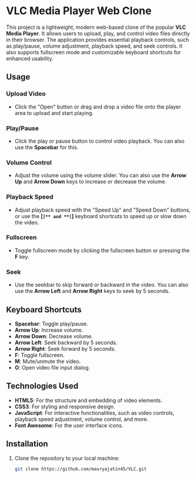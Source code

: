 # VLC Media Player Web Clone

This project is a lightweight, modern web-based clone of the popular **VLC Media Player**. It allows users to upload, play, and control video files directly in their browser. The application provides essential playback controls, such as play/pause, volume adjustment, playback speed, and seek controls. It also supports fullscreen mode and customizable keyboard shortcuts for enhanced usability.

## Usage

### Upload Video
- Click the "Open" button or drag and drop a video file onto the player area to upload and start playing.

### Play/Pause
- Click the play or pause button to control video playback. You can also use the **Spacebar** for this.

### Volume Control
- Adjust the volume using the volume slider. You can also use the **Arrow Up** and **Arrow Down** keys to increase or decrease the volume.

### Playback Speed
- Adjust playback speed with the "Speed Up" and "Speed Down" buttons, or use the **[`]** and **[`]** keyboard shortcuts to speed up or slow down the video.

### Fullscreen
- Toggle fullscreen mode by clicking the fullscreen button or pressing the **F** key.

### Seek
- Use the seekbar to skip forward or backward in the video. You can also use the **Arrow Left** and **Arrow Right** keys to seek by 5 seconds.

## Keyboard Shortcuts

- **Spacebar**: Toggle play/pause.
- **Arrow Up**: Increase volume.
- **Arrow Down**: Decrease volume.
- **Arrow Left**: Seek backward by 5 seconds.
- **Arrow Right**: Seek forward by 5 seconds.
- **F**: Toggle fullscreen.
- **M**: Mute/unmute the video.
- **O**: Open video file input dialog.


## Technologies Used

- **HTML5**: For the structure and embedding of video elements.
- **CSS3**: For styling and responsive design.
- **JavaScript**: For interactive functionalities, such as video controls, playback speed adjustment, volume control, and more.
- **Font Awesome**: For the user interface icons.

## Installation

1. Clone the repository to your local machine:

   ```bash
   git clone https://github.com/mauryajatin45/VLC.git
